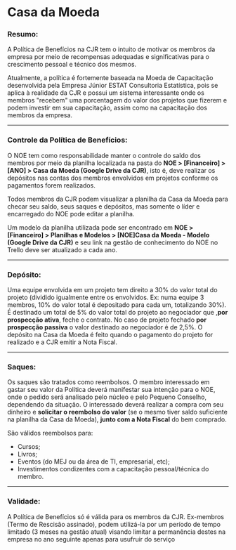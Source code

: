 # Casa da Moeda

### Resumo:

A Política de Benefícios na CJR tem o intuito de motivar os membros da empresa por meio de recompensas adequadas e significativas para o crescimento pessoal e técnico dos mesmos. 

Atualmente, a política é fortemente baseada na Moeda de Capacitação desenvolvida pela Empresa Júnior ESTAT Consultoria Estatística, pois se aplica à realidade da CJR e possui um sistema interessante onde os membros "recebem" uma porcentagem do valor dos projetos que fizerem e podem investir em sua capacitação, assim como na capacitação dos membros da empresa.

---

### Controle da Política de Benefícios:

O NOE tem como responsabilidade manter o controle do saldo dos membros por meio da planilha localizada na pasta do **NOE > [Financeiro] > [ANO] > Casa da Moeda (Google Drive da CJR)**, isto é, deve realizar os depósitos nas contas dos membros envolvidos em projetos conforme os pagamentos forem realizados.

Todos membros da CJR podem visualizar a planilha da Casa da Moeda para checar seu saldo, seus saques e depósitos, mas somente o líder e encarregado do NOE pode editar a planilha.

Um modelo da planilha utilizada pode ser encontrado em **NOE > [Financeiro] > Planilhas e Modelos > [NOE]Casa da Moeda - Modelo (Google Drive da CJR)** e seu link na gestão de conhecimento do NOE no Trello deve ser atualizado a cada ano.

---

### Depósito:

Uma equipe envolvida em um projeto tem direito a 30% do valor total do projeto (dividido igualmente entre os envolvidos. Ex: numa equipe 3 membros, 10% do valor total é depositado para cada um, totalizando 30%). É destinado um total de 5% do valor total do projeto ao negociador que ,**por prospecção ativa**, feche o contrato. No caso de projeto fechado **por prospecção passiva** o valor destinado ao negociador é de 2,5%. O depósito na Casa da Moeda é feito quando o pagamento do projeto for realizado e a CJR emitir a Nota Fiscal.

---

### Saques:

Os saques são tratados como reembolsos. O membro interessado em gastar seu valor da Política deverá manifestar sua intenção para o NOE, onde o pedido será analisado pelo núcleo e pelo Pequeno Conselho, dependendo da situação. O interessado deverá realizar a compra com seu dinheiro e **solicitar o reembolso do valor** (se o mesmo tiver saldo suficiente na planilha da Casa da Moeda), **junto com a Nota Fiscal** do bem comprado. 

São válidos reembolsos para:
* Cursos;
* Livros;
* Eventos (do MEJ ou da área de TI, empresarial, etc);
* Investimentos condizentes com a capacitação pessoal/técnica do membro.

---

### Validade:

A Política de Benefícios só é válida para os membros da CJR. Ex-membros (Termo de Rescisão assinado), podem utilizá-la por um período de tempo limitado (3 meses na gestão atual) visando limitar a permanência destes na empresa no ano seguinte apenas para usufruir do serviço